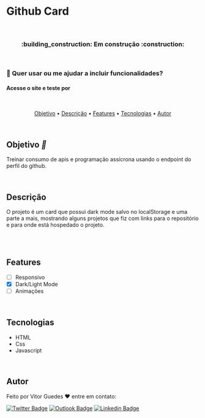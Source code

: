 # Github Card
 
<br>

<h3 align="center"> :building_construction: Em construção :construction: </h3>

<br>

### :pencil: Quer usar ou me ajudar a incluir funcionalidades? 
<h4>Acesse o site e teste por <a></a></h4>

<br>

<p align="center">
 <a href="#objetivo">Objetivo</a> •
 <a href="#descrição">Descrição</a> •
 <a href="#features">Features</a> •
 <a href="#tecnologias">Tecnologias</a> •
 <a href="#autor">Autor</a>
</p>

<br>

## Objetivo <i>:dart:</i>
Treinar consumo de apis e programação assícrona usando o endpoint do perfil do github.

<br>

## Descrição
O projeto é um card que possui dark mode salvo no localStorage e uma parte a mais, mostrando alguns projetos que fiz com links para o repositório e para onde está hospedado o projeto.

<br>

<!-- Imagens -->


<br>

## Features

- [ ] Responsivo
- [x] Dark/Light Mode
- [ ] Animações

<br>

## Tecnologias

- HTML
- Css
- Javascript

<br>

## Autor
Feito por Vitor Guedes :heart: entre em contato:

[![Twitter Badge](https://img.shields.io/badge/Twitter-1DA1F2?style=for-the-badge&logo=twitter&logoColor=white)](https://twitter.com/VitorHgo77) [![Outlook Badge](https://img.shields.io/badge/Microsoft_Outlook-0078D4?style=for-the-badge&logo=microsoft-outlook&logoColor=white)](vitoroliveira.guedes@outlook.com) [![Linkedin Badge](https://img.shields.io/badge/LinkedIn-0077B5?style=for-the-badge&logo=linkedin&logoColor=white)](https://www.linkedin.com/in/vitor-guedesdev/)